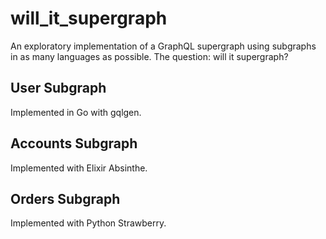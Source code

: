 # will_it_supergraph

An exploratory implementation of a GraphQL supergraph using subgraphs in as many languages as possible. The question: will it supergraph?

## User Subgraph

Implemented in Go with gqlgen.

## Accounts Subgraph

Implemented with Elixir Absinthe.

## Orders Subgraph

Implemented with Python Strawberry.
